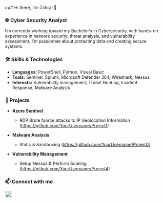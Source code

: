 up# Hi there, I'm Zahra! 👋

### 🌐 Cyber Security Analyst
I’m currently working toward my Bachelor’s in Cybersecurity, with hands-on experience in network security, threat analysis, and vulnerability assessment. I’m passionate about protecting data and creating secure systems.

### 🛠 Skills & Technologies
  - **Languages:** PowerShell, Python, Visual Basic
  - **Tools:** Sentinel, Splunk, Microsoft Defender 364, Wireshark, Nessus
  - **Interests:** Vulnerability management, Threat Hunting, Incident Response, Malware Analysis

### 🔗 Projects
- <b>Azure Sentinel</b>
  - RDP Brute foorce attacks to IP Geolocation Information (https://github.com/YourUsername/Project1)

- <b>Malware Analysis</b>
  - Static & Sandboxing (https://github.com/YourUsername/Project3
    
- <b>Vulnerability Management</b>
  - Setup Nessus & Perform Scaning (https://github.com/YourUsername/Project4)
    

### 📫 Connect with me

[<img align="left" alt="ZahraMac | LinkedIn" width="22px" src="https://cdn.jsdelivr.net/npm/simple-icons@v3/icons/linkedin.svg" />][linkedin]

[linkedin]: https://www.linkedin.com/in/fatima-zahra-machichi-b2819788
